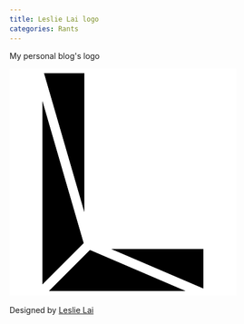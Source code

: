 ```yaml
---
title: Leslie Lai logo
categories: Rants
---
```


My personal blog's logo

![Leslie Lai site logo](/assets/img/20180519/leslielai-site-logo.png)

Designed by [Leslie Lai](https://lcr.github.io/)